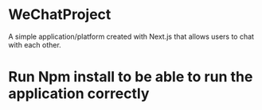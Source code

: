 # WeChatProject

A simple application/platform created with Next.js that allows users to chat with each other.

# Run Npm install to be able to run the application correctly

